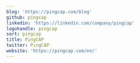 ```yaml
---
blog: 'https://pingcap.com/blog'
github: pingcap
linkedin: 'https://linkedin.com/company/pingcap'
logohandle: pingcap
sort: pingcap
title: PingCAP
twitter: PingCAP
website: 'https://pingcap.com/en/'
---
```

